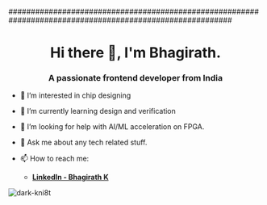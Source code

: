 <!---
- 👋 Hi, I’m @dark-kni8t
- 💞️ I’m looking to collaborate on ...
- 📫 How to reach me ...
--->

<!---
dark-knight123/dark-knight123 is a ✨ special ✨ repository because its `README.md` (this file) appears on your GitHub profile.
You can click the Preview link to take a look at your changes.
--->
##########################################################################################################

<h1 align="center">Hi there 👋, I'm Bhagirath.</h1>
<h3 align="center">A passionate frontend developer from India</h3>

- 👀 I’m interested in chip designing
- 🌱 I’m currently learning design and verification
- 🤔 I’m looking for help with AI/ML acceleration on FPGA.
- 💬 Ask me about any tech related stuff.

- 📫 How to reach me:
  -  **[LinkedIn - Bhagirath K](https://www.linkedin.com/in/bhagirath-k-/)**
<!--
<h3 align="left">Connect with me:</h3>
<p align="left">
</p>
--->
<p><img align="center" src="https://github-readme-stats.vercel.app/api/top-langs?username=dark-kni8t&show_icons=true&locale=en&layout=compact" alt="dark-kni8t" /></p>

